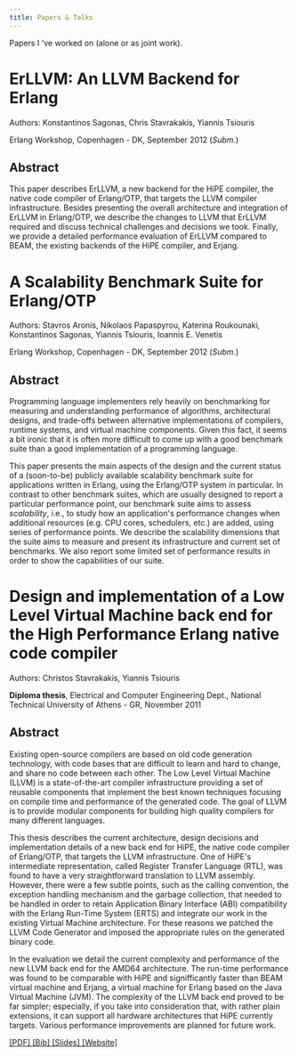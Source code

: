 ```yaml
---
title: Papers & Talks
---
```


Papers I 've worked on (alone or as joint work).

# ErLLVM: An LLVM Backend for Erlang

Authors: Konstantinos Sagonas, Chris Stavrakakis, Yiannis Tsiouris

Erlang Workshop, Copenhagen - DK, September 2012 (*Subm.*)

## Abstract

This paper describes ErLLVM, a new backend for the HiPE compiler, the native
code compiler of Erlang/OTP, that targets the LLVM compiler
infrastructure. Besides presenting the overall architecture and integration of
ErLLVM in Erlang/OTP, we describe the changes to LLVM that ErLLVM required and
discuss technical challenges and decisions we took. Finally, we provide a
detailed performance evaluation of ErLLVM compared to BEAM, the existing
backends of the HiPE compiler, and Erjang.


# A Scalability Benchmark Suite for Erlang/OTP

Authors: Stavros Aronis, Nikolaos Papaspyrou, Katerina Roukounaki, Konstantinos
         Sagonas, Yiannis Tsiouris, Ioannis E. Venetis

Erlang Workshop, Copenhagen - DK, September 2012 (*Subm.*)

## Abstract

Programming language implementers rely heavily on benchmarking for measuring and
understanding performance of algorithms, architectural designs, and trade-offs
between alternative implementations of compilers, runtime systems, and virtual
machine components. Given this fact, it seems a bit ironic that it is often more
difficult to come up with a good benchmark suite than a good implementation of a
programming language.

This paper presents the main aspects of the design and the current status of a
(soon-to-be) publicly available scalability benchmark suite for applications
written in Erlang, using the Erlang/OTP system in particular. In contrast to
other benchmark suites, which are usually designed to report a particular
performance point, our benchmark suite aims to assess *scalability*, i.e., to
study how an application's performance changes when additional resources
(e.g. CPU cores, schedulers, etc.) are added, using series of performance
points. We describe the scalability dimensions that the suite aims to measure
and present its infrastructure and current set of benchmarks. We also report
some limited set of performance results in order to show the capabilities of our
suite.


# Design and implementation of a Low Level Virtual Machine back end for the High Performance Erlang native code compiler

Authors: Christos Stavrakakis, Yiannis Tsiouris

**Diploma thesis**, Electrical and Computer Engineering Dept., National
  Technical University of Athens - GR, November 2011

## Abstract

Existing open-source compilers are based on old code generation technology, with
code bases that are difficult to learn and hard to change, and share no code
between each other. The Low Level Virtual Machine (LLVM) is a state-of-the-art
compiler infrastructure providing a set of reusable components that implement
the best known techniques focusing on compile time and performance of the
generated code. The goal of LLVM is to provide modular components for building
high quality compilers for many different languages.

This thesis describes the current architecture, design decisions and
implementation details of a new back end for HiPE, the native code compiler of
Erlang/OTP, that targets the LLVM infrastructure. One of HiPE's intermediate
representation, called Register Transfer Language (RTL), was found to have a
very straightforward translation to LLVM assembly. However, there were a few
subtle points, such as the calling convention, the exception handling mechanism
and the garbage collection, that needed to be handled in order to retain
Application Binary Interface (ABI) compatibility with the Erlang Run-Time System
(ERTS) and integrate our work in the existing Virtual Machine architecture. For
these reasons we patched the LLVM Code Generator and imposed the appropriate
rules on the generated binary code.

In the evaluation we detail the current complexity and performance of the new
LLVM back end for the AMD64 architecture. The run-time performance was found to
be comparable with HiPE and signifficantly faster than BEAM virtual machine and
Erjang, a virtual machine for Erlang based on the Java Virtual Machine
(JVM). The complexity of the LLVM back end proved to be far simpler; especially,
if you take into consideration that, with rather plain extensions, it can
support all hardware architectures that HiPE currently targets. Various
performance improvements are planned for future work.

[ [PDF] ](files/erllvm_thesis.pdf) [ [Bib] ](files/erllvm.bib)
[ [Slides] ](files/erllvm_pres-20111107.pdf) [ [Website] ](http://erllvm.softlab.ntua.gr/)
